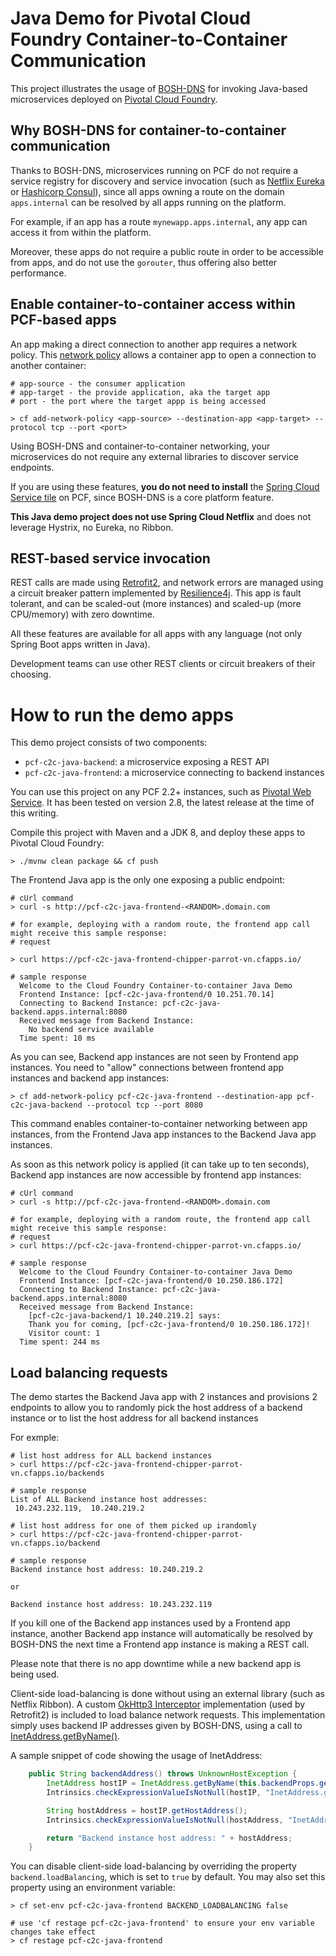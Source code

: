 # Java Demo for Pivotal Cloud Foundry Container-to-Container Communication

This project illustrates the usage of [BOSH-DNS](https://bosh.io/docs/dns) for invoking Java-based microservices
deployed on [Pivotal Cloud Foundry](https://pivotal.io/platform).

## Why BOSH-DNS for container-to-container communication
Thanks to BOSH-DNS, microservices running on PCF do not require a service registry for discovery and service invocation (such as
[Netflix Eureka](https://github.com/Netflix/eureka) or [Hashicorp Consul](https://www.consul.io)),
since all apps owning a route on the domain `apps.internal` can be resolved by all apps running
on the platform. 

For example, if an app has a route `mynewapp.apps.internal`, any app can access it
from within the platform. 

Moreover, these apps do not require a public route in order to be
accessible from apps, and do not use the `gorouter`, thus offering also better performance.

## Enable container-to-container access within PCF-based apps
An app making a direct connection to another app requires a network policy.
This [network policy](https://docs.cloudfoundry.org/concepts/understand-cf-networking.html)
allows a container app to open a connection to another container:
```shell
# app-source - the consumer application
# app-target - the provide application, aka the target app
# port - the port where the target appp is being accessed

> cf add-network-policy <app-source> --destination-app <app-target> --protocol tcp --port <port>
```

Using BOSH-DNS and container-to-container networking, your microservices do not require any external libraries
to discover service endpoints.

If you are using these features, __**you do not need to install**__ the
[Spring Cloud Service tile](https://docs.pivotal.io/spring-cloud-services/2-1/common/index.html)
on PCF, since BOSH-DNS is a core platform feature.

**This Java demo project does not use Spring Cloud Netflix** and does not leverage Hystrix, no Eureka, no Ribbon.

## REST-based service invocation
REST calls are made using
[Retrofit2](https://square.github.io/retrofit), and network errors are managed using
a circuit breaker pattern implemented by [Resilience4j](https://github.com/resilience4j/resilience4j).
This app is fault tolerant, and can be scaled-out (more instances) and scaled-up (more CPU/memory)
with zero downtime.

All these features are available for all apps with any language (not only Spring Boot apps
written in Java).

Development teams can use other REST clients or circuit breakers of their choosing.

# How to run the demo apps

This demo project consists of two components:
 - `pcf-c2c-java-backend`: a microservice exposing a REST API
 - `pcf-c2c-java-frontend`: a microservice connecting to backend instances
 
You can use this project on any PCF 2.2+ instances, such as [Pivotal Web Service](https://run.pivotal.io). It has been tested on version 2.8, the latest release at the time of this writing.

Compile this project with Maven and a JDK 8, and deploy these apps to Pivotal Cloud Foundry:
```shell
> ./mvnw clean package && cf push
```

The Frontend Java app is the only one exposing a public endpoint: 
```shell
# cUrl command
> curl -s http://pcf-c2c-java-frontend-<RANDOM>.domain.com

# for example, deploying with a random route, the frontend app call might receive this sample response:
# request

> curl https://pcf-c2c-java-frontend-chipper-parrot-vn.cfapps.io/ 

# sample response
  Welcome to the Cloud Foundry Container-to-container Java Demo
  Frontend Instance: [pcf-c2c-java-frontend/0 10.251.70.14]
  Connecting to Backend Instance: pcf-c2c-java-backend.apps.internal:8080
  Received message from Backend Instance:
    No backend service available
  Time spent: 10 ms
```

As you can see, Backend app instances are not seen by Frontend app instances.
You need to "allow" connections between frontend app instances and backend app instances:
```shell
> cf add-network-policy pcf-c2c-java-frontend --destination-app pcf-c2c-java-backend --protocol tcp --port 8080
```

This command enables container-to-container networking between app instances, from the Frontend Java app
instances to the Backend Java app instances.

As soon as this network policy is applied (it can take up to ten seconds), Backend app instances
are now accessible by frontend app instances:
```shell
# cUrl command
> curl -s http://pcf-c2c-java-frontend-<RANDOM>.domain.com

# for example, deploying with a random route, the frontend app call might receive this sample response:
# request
> curl https://pcf-c2c-java-frontend-chipper-parrot-vn.cfapps.io/ 

# sample response
  Welcome to the Cloud Foundry Container-to-container Java Demo
  Frontend Instance: [pcf-c2c-java-frontend/0 10.250.186.172]
  Connecting to Backend Instance: pcf-c2c-java-backend.apps.internal:8080
  Received message from Backend Instance:
    [pcf-c2c-java-backend/1 10.240.219.2] says:
    Thank you for coming, [pcf-c2c-java-frontend/0 10.250.186.172]!
    Visitor count: 1
  Time spent: 244 ms
```

## Load balancing requests

The demo startes the Backend Java app with 2 instances and provisions 2 endpoints to allow you to randomly pick the host address of a backend instance or to list the host address for all backend instances

For exmple:
```
# list host address for ALL backend instances 
> curl https://pcf-c2c-java-frontend-chipper-parrot-vn.cfapps.io/backends

# sample response
List of ALL Backend instance host addresses:
 10.243.232.119,  10.240.219.2

# list host address for one of them picked up irandomly
> curl https://pcf-c2c-java-frontend-chipper-parrot-vn.cfapps.io/backend

# sample response
Backend instance host address: 10.240.219.2

or 

Backend instance host address: 10.243.232.119
```

If you kill one of the Backend app instances used by a Frontend app instance, another Backend app instance
will automatically be resolved by BOSH-DNS the next time a Frontend app instance is making a
REST call. 

Please note that there is no app downtime while a new backend app is being used.

Client-side load-balancing is done without using an external
library (such as Netflix Ribbon). A custom
[OkHttp3 Interceptor](https://square.github.io/okhttp/3.x/okhttp/okhttp3/Interceptor.html)
implementation (used by Retrofit2) is included to load balance 
network requests. This implementation simply uses backend
IP addresses given by BOSH-DNS, using a call to
[InetAddress.getByName()](https://docs.oracle.com/javase/8/docs/api/java/net/InetAddress.html#getByName-java.lang.String-).

A sample snippet of code showing the usage of InetAddress:
```java
    public String backendAddress() throws UnknownHostException {
        InetAddress hostIP = InetAddress.getByName(this.backendProps.getHost());
        Intrinsics.checkExpressionValueIsNotNull(hostIP, "InetAddress.getByName(backendProps.host)");

        String hostAddress = hostIP.getHostAddress();
        Intrinsics.checkExpressionValueIsNotNull(hostAddress, "InetAddress.getByName(ba…ndProps.host).hostAddress");

        return "Backend instance host address: " + hostAddress;
    }
```

You can disable client-side load-balancing by overriding the
property `backend.loadBalancing`, which is set to
`true` by default. You may also set this property using an
environment variable:
```shell
> cf set-env pcf-c2c-java-frontend BACKEND_LOADBALANCING false

# use 'cf restage pcf-c2c-java-frontend' to ensure your env variable changes take effect
> cf restage pcf-c2c-java-frontend
```

